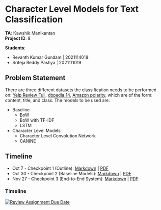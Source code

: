 # Character Level Models for Text Classification

**TA**: Kawshik Manikantan \
**Project ID**: 8

**Students**:

- Revanth Kumar Gundam | 2021114018
- Sriteja Reddy Pashya | 2021111019

## Problem Statement

There are three different datasets the classification needs to be performed on: [Yelp Review Full](https://huggingface.co/datasets/yelp_review_full), [dbpedia 14](https://huggingface.co/datasets/dbpedia_14), [Amazon polarity](https://huggingface.co/datasets/amazon_polarity), which are of the form: content, title, and class. The models to be used are:

- Baseline
  - BoW
  - BoW with TF-IDF
  - LSTM
- Character Level Models
  - Character Level Convolution Network
  - CANINE

## Timeline

- Oct 7 - Checkpoint 1 (Outline): [Markdown](./Checkpoint_1.md) | [PDF](./Checkpoint_1.pdf)
- Oct 30 - Checkpoint 2 (Baseline Models): [Markdown](./Checkpoint_2.md) | [PDF](./Checkpoint_2.pdf)
- Nov 27 - Checkpoint 3 (End-to-End System): [Markdown](./Final_Report.md) | [PDF](./Final_Report.pdf)

### Timeline

[![Review Assignment Due Date](https://classroom.github.com/assets/deadline-readme-button-24ddc0f5d75046c5622901739e7c5dd533143b0c8e959d652212380cedb1ea36.svg)](https://classroom.github.com/a/Zksn1waN)
